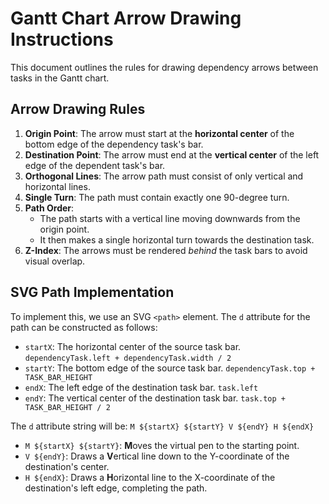 # Gantt Chart Arrow Drawing Instructions

This document outlines the rules for drawing dependency arrows between tasks in the Gantt chart.

## Arrow Drawing Rules

1.  **Origin Point**: The arrow must start at the **horizontal center** of the bottom edge of the dependency task's bar.
2.  **Destination Point**: The arrow must end at the **vertical center** of the left edge of the dependent task's bar.
3.  **Orthogonal Lines**: The arrow path must consist of only vertical and horizontal lines.
4.  **Single Turn**: The path must contain exactly one 90-degree turn.
5.  **Path Order**:
    *   The path starts with a vertical line moving downwards from the origin point.
    *   It then makes a single horizontal turn towards the destination task.
6.  **Z-Index**: The arrows must be rendered *behind* the task bars to avoid visual overlap.

## SVG Path Implementation

To implement this, we use an SVG `<path>` element. The `d` attribute for the path can be constructed as follows:

*   `startX`: The horizontal center of the source task bar. `dependencyTask.left + dependencyTask.width / 2`
*   `startY`: The bottom edge of the source task bar. `dependencyTask.top + TASK_BAR_HEIGHT`
*   `endX`: The left edge of the destination task bar. `task.left`
*   `endY`: The vertical center of the destination task bar. `task.top + TASK_BAR_HEIGHT / 2`

The `d` attribute string will be: `M ${startX} ${startY} V ${endY} H ${endX}`

*   `M ${startX} ${startY}`: **M**oves the virtual pen to the starting point.
*   `V ${endY}`: Draws a **V**ertical line down to the Y-coordinate of the destination's center.
*   `H ${endX}`: Draws a **H**orizontal line to the X-coordinate of the destination's left edge, completing the path.